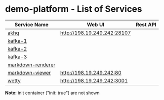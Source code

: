 # demo-platform - List of Services

| Service Name | Web UI | Rest API |
|-------------- |------|------------
|[akhq](./documentation/services/akhq )|<http://198.19.249.242:28107>
|[kafka-1](./documentation/services/kafka )|
|[kafka-2](./documentation/services/kafka )|
|[kafka-3](./documentation/services/kafka )|
|[markdown-renderer](./documentation/services/markdown-renderer )|
|[markdown-viewer](./documentation/services/markdown-viewer )|<http://198.19.249.242:80>
|[wetty](./documentation/services/wetty )|<http://198.19.249.242:3001>|

**Note:** init container ("init: true") are not shown